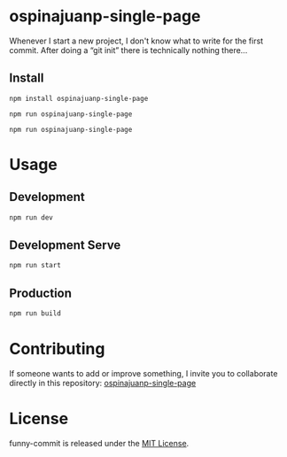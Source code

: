 # ospinajuanp-single-page

Whenever I start a new project, I don't know what to write for the first commit. After doing a “git init” there is technically nothing there...

## Install

```npm
npm install ospinajuanp-single-page
```
```npm
npm run ospinajuanp-single-page
```
```npm
npm run ospinajuanp-single-page
```

# Usage
## Development
```bash
npm run dev
```
## Development Serve
```bash
npm run start
```
## Production
```bash
npm run build
```

# Contributing

If someone wants to add or improve something, I invite you to collaborate directly in this repository: [ospinajuanp-single-page](https://github.com/ospinajuanp/ospinajuanp-single-page)

# License

funny-commit is released under the [MIT License](https://opensource.org/licenses/MIT).
